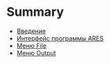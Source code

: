 # Summary

* [Введение](README.md)
* [Интерфейс программы ARES](chapter1.md)
* [Меню File](menuFile.md)
* [Меню Output](menuOutput.md)

